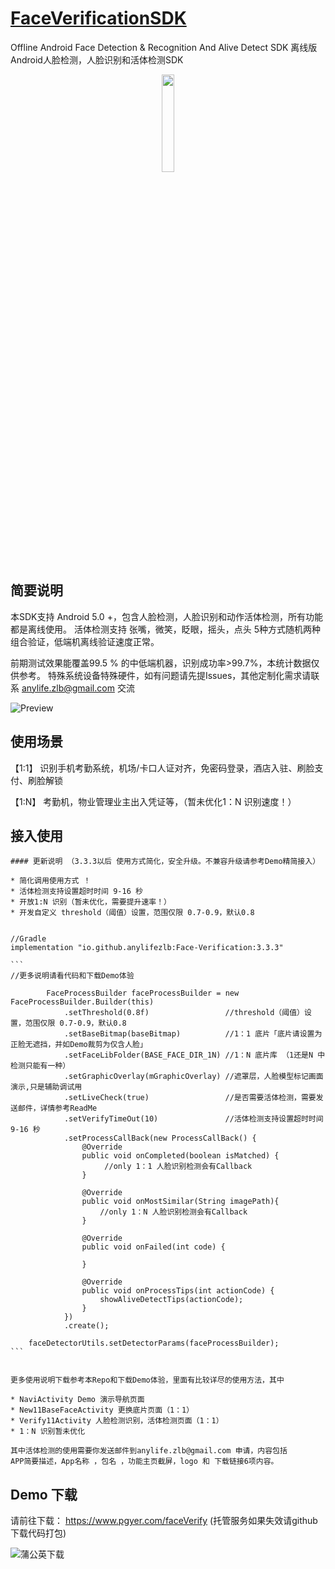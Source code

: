#  [FaceVerificationSDK](https://github.com/AnyLifeZLB/FaceVerificationSDK)

Offline Android Face Detection &amp; Recognition And Alive Detect SDK 离线版Android人脸检测，人脸识别和活体检测SDK

<div align=center>
<img src="http://user-images.githubusercontent.com/15169396/182627098-0ca24289-641b-4593-bf7c-72b09c4bf94e.jpeg" width = 20% height = 20% />
</div>


## 简要说明

  本SDK支持 Android 5.0 +，包含人脸检测，人脸识别和动作活体检测，所有功能都是离线使用。
  活体检测支持 张嘴，微笑，眨眼，摇头，点头 5种方式随机两种组合验证，低端机离线验证速度正常。

  前期测试效果能覆盖99.5 % 的中低端机器，识别成功率>99.7%，本统计数据仅供参考。
  特殊系统设备特殊硬件，如有问题请先提Issues，其他定制化需求请联系 anylife.zlb@gmail.com 交流
  
  ![Preview](http://user-images.githubusercontent.com/15169396/187821824-c74e50dc-06c9-4573-8806-6f45d5c7d7dc.png)


## 使用场景

   【1:1】 识别手机考勤系统，机场/卡口人证对齐，免密码登录，酒店入驻、刷脸支付、刷脸解锁 

   【1:N】 考勤机，物业管理业主出入凭证等，（暂未优化1：N 识别速度！）


## 接入使用
 
    #### 更新说明 （3.3.3以后 使用方式简化，安全升级。不兼容升级请参考Demo精简接入）

    * 简化调用使用方式 ！
    * 活体检测支持设置超时时间 9-16 秒 
    * 开放1:N 识别（暂未优化，需要提升速率！）
    * 开发自定义 threshold（阈值）设置，范围仅限 0.7-0.9，默认0.8


    //Gradle
    implementation "io.github.anylifezlb:Face-Verification:3.3.3"
    
    ``` 
    //更多说明请看代码和下载Demo体验
    
            FaceProcessBuilder faceProcessBuilder = new FaceProcessBuilder.Builder(this)
                .setThreshold(0.8f)                 //threshold（阈值）设置，范围仅限 0.7-0.9，默认0.8
                .setBaseBitmap(baseBitmap)          //1：1 底片「底片请设置为正脸无遮挡，并如Demo裁剪为仅含人脸」
                .setFaceLibFolder(BASE_FACE_DIR_1N) //1：N 底片库 （1还是N 中检测只能有一种）
                .setGraphicOverlay(mGraphicOverlay) //遮罩层，人脸模型标记画面演示,只是辅助调试用
                .setLiveCheck(true)                 //是否需要活体检测，需要发送邮件，详情参考ReadMe
                .setVerifyTimeOut(10)               //活体检测支持设置超时时间 9-16 秒
                .setProcessCallBack(new ProcessCallBack() {
                    @Override
                    public void onCompleted(boolean isMatched) {
                         //only 1：1 人脸识别检测会有Callback
                    }

                    @Override
                    public void onMostSimilar(String imagePath){
                        //only 1：N 人脸识别检测会有Callback
                    }

                    @Override
                    public void onFailed(int code) {

                    }

                    @Override
                    public void onProcessTips(int actionCode) {
                        showAliveDetectTips(actionCode);
                    }
                })
                .create();

        faceDetectorUtils.setDetectorParams(faceProcessBuilder);
    ```

   
    更多使用说明下载参考本Repo和下载Demo体验，里面有比较详尽的使用方法，其中 

    * NaviActivity Demo 演示导航页面
    * New11BaseFaceActivity 更换底片页面（1：1）
    * Verify11Activity 人脸检测识别，活体检测页面（1：1）
    * 1：N 识别暂未优化

    其中活体检测的使用需要你发送邮件到anylife.zlb@gmail.com 申请，内容包括
    APP简要描述，App名称 ，包名 ，功能主页截屏，logo 和 下载链接6项内容。


## Demo 下载

   请前往下载： https://www.pgyer.com/faceVerify (托管服务如果失效请github 下载代码打包)

![蒲公英下载](https://user-images.githubusercontent.com/15169396/204509617-d36f3990-b63e-4eb8-9437-be8200e1aeed.png)


   
   
